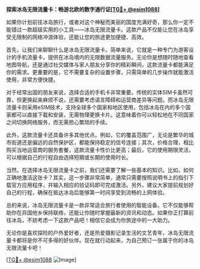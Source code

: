 **探索冰岛无限流量卡：畅游北欧的数字通行证[[TG💪+ @esim1088](https://t.me/s/esim1088)]**

如果你计划前往冰岛旅行，或者对这个神秘而美丽的国度充满好奇，那么你一定不能错过一款超级实用的小工具——冰岛无限流量卡。这款产品不仅能让您在冰岛享受无限制的网络冲浪体验，还能让您的旅途更加便捷、高效。

首先，让我们来聊聊什么是冰岛无限流量卡。简单来说，它就是一种专门为游客设计的手机流量卡，提供在冰岛境内的无限数据流量服务。无论你是想随时随地查看地图导航，还是通过社交媒体与家人朋友分享你的精彩瞬间，这款流量卡都能满足你的需求。更重要的是，它不需要复杂的设置步骤，只需简单的几步操作就能激活使用，非常方便快捷。

对于经常出国的朋友来说，选择合适的手机卡非常重要。传统的实体SIM卡虽然可靠，但更换起来麻烦不说，还需要考虑语言障碍和运营商差异等问题。而冰岛无限流量卡则采用eSIM技术，支持全球多个国家和地区使用，包括冰岛在内的多个国家都可以直接下载和安装，无需物理更换卡片。这意味着你可以轻松地在不同国家之间切换网络服务，而无需担心繁琐的手续。

此外，这款流量卡还具备许多其他优点。例如，它的覆盖范围广，无论是繁华的城市街道还是偏远的自然保护区，都能保持稳定的信号连接；其次，价格合理，相比购买当地运营商的服务套餐，这款流量卡性价比更高；最后，它的使用期限灵活，可以根据自己的行程自由选择短期或长期的使用时长。

当然，在选择冰岛无限流量卡之前，我们还需要了解一些基本的知识。比如，如何正确地激活这张卡？其实，这一步骤非常简单，通常只需要按照说明书上的指引下载官方应用程序，并输入相应的验证码即可完成激活。另外，建议大家提前规划好自己的行程，确保在抵达冰岛后能够第一时间享受到流畅的上网体验。

总的来说，冰岛无限流量卡是一款非常适合旅行者使用的智能设备。它不仅能够帮助你在异国他乡保持联络，还能让你随时掌握最新的资讯和动态。如果你正打算前往冰岛，不妨考虑一下这款产品吧！相信它会成为你旅途中的一大助力。

无论你是喜欢探险的户外爱好者，还是热爱摄影记录生活的文艺青年，冰岛无限流量卡都将是你不可多得的好伙伴。现在就行动起来，为自己预订一张属于你的冰岛无限流量卡吧！

[[TG💪+ @esim1088](https://t.me/s/esim1088) ![Image](https://i.postimg.cc/4NQfJmqS/Snipaste-2025-05-13-00-14-12.png)]